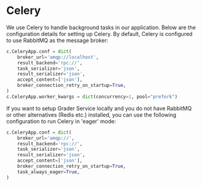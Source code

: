 # Celery

We use Celery to handle background tasks in our application. Below are the configuration details for setting up Celery.
By default, Celery is configured to use RabbitMQ as the message broker:

```python
c.CeleryApp.conf = dict(
    broker_url='amqp://localhost',
    result_backend='rpc://',
    task_serializer='json',
    result_serializer='json',
    accept_content=['json'],
    broker_connection_retry_on_startup=True,
)
c.CeleryApp.worker_kwargs = dict(concurrency=1, pool="prefork")
```

If you want to setup Grader Service locally and you do not have RabbitMQ or other alternatives (Redis etc.) installed, you can use the following configuration to run Celery  in 'eager' mode:
```python
c.CeleryApp.conf = dict(
    broker_url='amqp://',
    result_backend='rpc://',
    task_serializer='json',
    result_serializer='json',
    accept_content=['json'],
    broker_connection_retry_on_startup=True,
    task_always_eager=True,
)